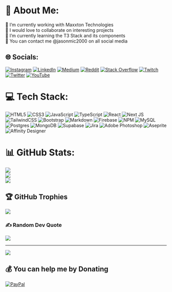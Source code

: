 # 💫 About Me:
🔭 I’m currently working with Maxxton Technologies<br>👯 I would love to collaborate on interesting projects<br>🌱 I’m currently learning the T3 Stack and its components<br>💬 You can contact me @jasonmic2000 on all social media


## 🌐 Socials:
[![Instagram](https://img.shields.io/badge/Instagram-%23E4405F.svg?logo=Instagram&logoColor=white)](https://instagram.com/jasonmic2000) [![LinkedIn](https://img.shields.io/badge/LinkedIn-%230077B5.svg?logo=linkedin&logoColor=white)](https://linkedin.com/in/jasonmic2000) [![Medium](https://img.shields.io/badge/Medium-12100E?logo=medium&logoColor=white)](https://medium.com/@jason_mic2000) [![Reddit](https://img.shields.io/badge/Reddit-%23FF4500.svg?logo=Reddit&logoColor=white)](https://reddit.com/user/jason_mic2000) [![Stack Overflow](https://img.shields.io/badge/-Stackoverflow-FE7A16?logo=stack-overflow&logoColor=white)](https://stackoverflow.com/users/jasonmic2000) [![Twitch](https://img.shields.io/badge/Twitch-%239146FF.svg?logo=Twitch&logoColor=white)](https://twitch.tv/jasonmic2000) [![Twitter](https://img.shields.io/badge/Twitter-%231DA1F2.svg?logo=Twitter&logoColor=white)](https://twitter.com/jasonmic2000) [![YouTube](https://img.shields.io/badge/YouTube-%23FF0000.svg?logo=YouTube&logoColor=white)](https://youtube.com/@@jasondx0917) 

# 💻 Tech Stack:
![HTML5](https://img.shields.io/badge/html5-%23E34F26.svg?style=for-the-badge&logo=html5&logoColor=white) ![CSS3](https://img.shields.io/badge/css3-%231572B6.svg?style=for-the-badge&logo=css3&logoColor=white) ![JavaScript](https://img.shields.io/badge/javascript-%23323330.svg?style=for-the-badge&logo=javascript&logoColor=%23F7DF1E) ![TypeScript](https://img.shields.io/badge/typescript-%23007ACC.svg?style=for-the-badge&logo=typescript&logoColor=white) ![React](https://img.shields.io/badge/react-%2320232a.svg?style=for-the-badge&logo=react&logoColor=%2361DAFB) ![Next JS](https://img.shields.io/badge/Next-black?style=for-the-badge&logo=next.js&logoColor=white) ![TailwindCSS](https://img.shields.io/badge/tailwindcss-%2338B2AC.svg?style=for-the-badge&logo=tailwind-css&logoColor=white) ![Bootstrap](https://img.shields.io/badge/bootstrap-%23563D7C.svg?style=for-the-badge&logo=bootstrap&logoColor=white) ![Markdown](https://img.shields.io/badge/markdown-%23000000.svg?style=for-the-badge&logo=markdown&logoColor=white) ![Firebase](https://img.shields.io/badge/firebase-%23039BE5.svg?style=for-the-badge&logo=firebase) ![NPM](https://img.shields.io/badge/NPM-%23000000.svg?style=for-the-badge&logo=npm&logoColor=white) ![MySQL](https://img.shields.io/badge/mysql-%2300f.svg?style=for-the-badge&logo=mysql&logoColor=white) ![Postgres](https://img.shields.io/badge/postgres-%23316192.svg?style=for-the-badge&logo=postgresql&logoColor=white)	![MongoDB](https://img.shields.io/badge/MongoDB-%234ea94b.svg?style=for-the-badge&logo=mongodb&logoColor=white) ![Supabase](https://img.shields.io/badge/Supabase-3ECF8E?style=for-the-badge&logo=supabase&logoColor=white) ![Jira](https://img.shields.io/badge/jira-%230A0FFF.svg?style=for-the-badge&logo=jira&logoColor=white) ![Adobe Photoshop](https://img.shields.io/badge/adobephotoshop-%2331A8FF.svg?style=for-the-badge&logo=adobephotoshop&logoColor=white) ![Aseprite](https://img.shields.io/badge/Aseprite-FFFFFF?style=for-the-badge&logo=Aseprite&logoColor=#7D929E) ![Affinity Designer](https://img.shields.io/badge/affinitydesginer-%231B72BE.svg?style=for-the-badge&logo=affinity-designer&logoColor=white)
# 📊 GitHub Stats:
![](https://github-readme-stats.vercel.app/api?username=jasonmic2000&theme=dark&hide_border=true&include_all_commits=true&count_private=true)<br/>
![](https://github-readme-streak-stats.herokuapp.com/?user=jasonmic2000&theme=dark&hide_border=true)<br/>
![](https://github-readme-stats.vercel.app/api/top-langs/?username=jasonmic2000&theme=dark&hide_border=true&include_all_commits=true&count_private=true&layout=compact)

## 🏆 GitHub Trophies
![](https://github-profile-trophy.vercel.app/?username=jasonmic2000&theme=discord&no-frame=true&no-bg=true&margin-w=4)

### ✍️ Random Dev Quote
![](https://quotes-github-readme.vercel.app/api?type=horizontal&theme=dark)

---
[![](https://visitcount.itsvg.in/api?id=jasonmic2000&icon=0&color=8)](https://visitcount.itsvg.in)

  ## 💰 You can help me by Donating
  [![PayPal](https://img.shields.io/badge/PayPal-00457C?style=for-the-badge&logo=paypal&logoColor=white)](https://paypal.me/jasonmic2000) 

  
<!-- Proudly created with GPRM ( https://gprm.itsvg.in ) -->
